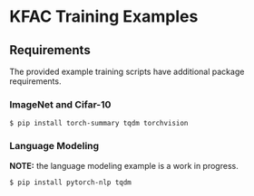 # KFAC Training Examples

## Requirements

The provided example training scripts have additional package requirements.

### ImageNet and Cifar-10
```
$ pip install torch-summary tqdm torchvision
```

### Language Modeling

**NOTE:** the language modeling example is a work in progress.

```
$ pip install pytorch-nlp tqdm
```
